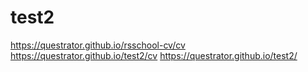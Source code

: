 # test2
https://questrator.github.io/rsschool-cv/cv
https://questrator.github.io/test2/cv
https://questrator.github.io/test2/